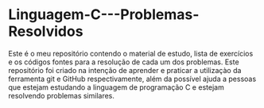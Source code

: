 # Linguagem-C---Problemas-Resolvidos

Este é o meu repositório contendo o material de estudo, lista de exercícios e os códigos fontes para a resolução de cada um dos problemas. Este repositório foi criado na intenção de aprender e praticar a utilizaçào da ferramenta git e GitHub respectivamente, além da possível ajuda a pessoas que estejam estudando a linguagem de programação C e estejam resolvendo problemas similares.
